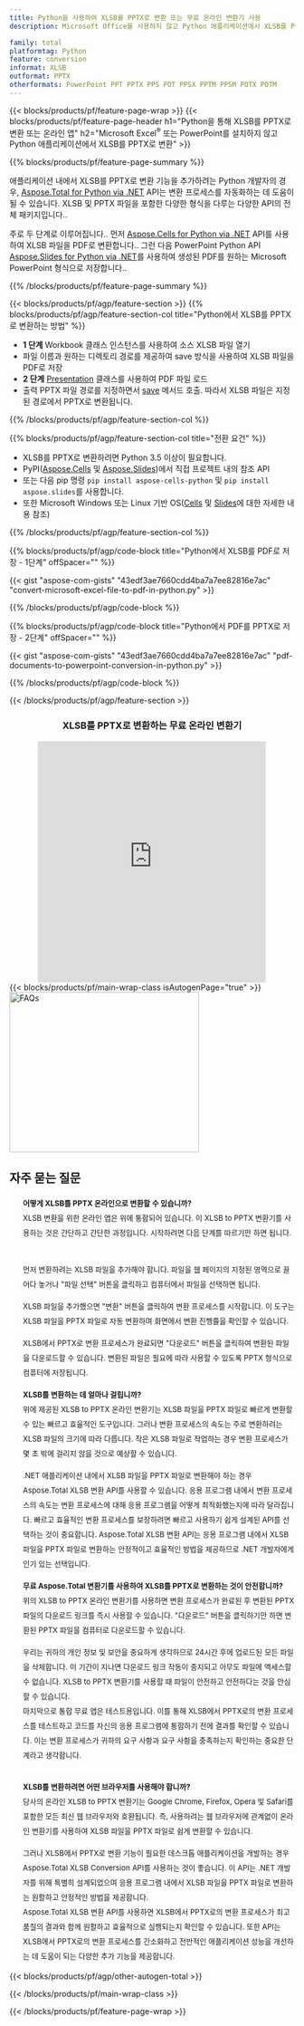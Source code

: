 ```yaml
---
title: Python을 사용하여 XLSB를 PPTX로 변환 또는 무료 온라인 변환기 사용
description: Microsoft Office를 사용하지 않고 Python 애플리케이션에서 XLSB를 PPTX로 변환 또는 온라인. 코드를 통합하기 전에 무료 XLSB to PPTX 온라인 변환기를 빠르게 테스트하십시오. 

family: total
platformtag: Python
feature: conversion
informat: XLSB
outformat: PPTX
otherformats: PowerPoint PPT PPTX PPS POT PPSX PPTM PPSM POTX POTM
---
```

{{< blocks/products/pf/feature-page-wrap >}}
{{< blocks/products/pf/feature-page-header h1="Python을 통해 XLSB를 PPTX로 변환 또는 온라인 앱" h2="Microsoft Excel<sup>&reg;</sup> 또는 PowerPoint를 설치하지 않고 Python 애플리케이션에서 XLSB를 PPTX로 변환" >}}

{{% blocks/products/pf/feature-page-summary %}}

애플리케이션 내에서 XLSB를 PPTX로 변환 기능을 추가하려는 Python 개발자의 경우, [Aspose.Total for Python via .NET](https://products.aspose.com/total/python-net/) API는 변환 프로세스를 자동화하는 데 도움이 될 수 있습니다. XLSB 및 PPTX 파일을 포함한 다양한 형식을 다루는 다양한 API의 전체 패키지입니다..

주로 두 단계로 이루어집니다.. 먼저 [Aspose.Cells for Python via .NET](https://products.aspose.com/cells/python-net/) API를 사용하여 XLSB 파일을 PDF로 변환합니다.. 그런 다음 PowerPoint Python API [Aspose.Slides for Python via .NET](https://products.aspose.com/slides/python-net/)를 사용하여 생성된 PDF를 원하는 Microsoft PowerPoint 형식으로 저장합니다.. 

{{% /blocks/products/pf/feature-page-summary %}}

{{< blocks/products/pf/agp/feature-section >}}
{{% blocks/products/pf/agp/feature-section-col title="Python에서 XLSB를 PPTX로 변환하는 방법" %}}
- **1 단계** Workbook 클래스 인스턴스를 사용하여 소스 XLSB 파일 열기 
- 파일 이름과 원하는 디렉토리 경로를 제공하여 save 방식을 사용하여 XLSB 파일을 PDF로 저장
-  **2 단계** [Presentation](https://reference.aspose.com/slides/python-net/aspose.slides/presentation/) 클래스를 사용하여 PDF 파일 로드
-  출력 PPTX 파일 경로를 지정하면서 [save](https://reference.aspose.com/slides/python-net/aspose.slides/presentation/) 메서드 호출. 따라서 XLSB 파일은 지정된 경로에서 PPTX로 변환됩니다.

{{% /blocks/products/pf/agp/feature-section-col %}}

{{% blocks/products/pf/agp/feature-section-col title="전환 요건" %}}

- XLSB를 PPTX로 변환하려면 Python 3.5 이상이 필요합니다.
- PyPI([Aspose.Cells](https://pypi.org/project/aspose-cells-python/) 및 [Aspose.Slides](https://pypi.org/project/Aspose.Slides/))에서 직접 프로젝트 내의 참조 API
-  또는 다음 pip 명령 ```pip install aspose-cells-python``` 및 ```pip install aspose.slides```를 사용합니다.
-  또한 Microsoft Windows 또는 Linux 기반 OS([Cells](https://docs.aspose.com/cells/python-net/getting-started/#installation) 및 [Slides](https://docs.aspose.com/slides/python-net/system-requirements/)에 대한 자세한 내용 참조)
 

{{% /blocks/products/pf/agp/feature-section-col %}}

{{% blocks/products/pf/agp/code-block title="Python에서 XLSB를 PDF로 저장 - 1단계" offSpacer="" %}}

{{< gist "aspose-com-gists" "43edf3ae7660cdd4ba7a7ee82816e7ac" "convert-microsoft-excel-file-to-pdf-in-python.py" >}}

{{% /blocks/products/pf/agp/code-block %}}

{{% blocks/products/pf/agp/code-block title="Python에서 PDF를 PPTX로 저장 - 2단계" offSpacer="" %}}

{{< gist "aspose-com-gists" "43edf3ae7660cdd4ba7a7ee82816e7ac" "pdf-documents-to-powerpoint-conversion-in-python.py" >}}

{{% /blocks/products/pf/agp/code-block %}}

{{< /blocks/products/pf/agp/feature-section >}}

<div class="container-fluid agp-content bg-white aboutfile box-1 vh100 section nopbtm">
<div class=container>
<div class=row>
<div class="demobox tc col-md-12 padding-0" align="center">

<h3>XLSB를 PPTX로 변환하는 무료 온라인 변환기</h3>

<iframe title="pptx에서 xlsb로 변환 온라인 도구" style="border: none; height: 426px;" scrolling="no" src="https://total-conversion-app-65z5r2lp.k8s.dynabic.com/?to=pptx&from=xlsb" id="child-iframe" width="80%"></iframe>

</div></div>
</div></div>
{{< blocks/products/pf/main-wrap-class isAutogenPage="true" >}}
<style>.howtolist li{margin-right: 0!important;line-height: 26px;position: relative;margin-bottom: 10px;font-size: 13px;list-style-type: none;}</style>
<div class="col-md-12 tl bg-gray-dark howtolist section">
  <a class="anchor" name="faqpage"></a>
  <div class="container tl dflex" itemscope="" itemtype="https://schema.org/FAQPage">
      <div class="col-md-4 howtosectiongfx">
          <img class="social-panel-hide-on-mobile" src="https://www.groupdocs.cloud/templates/brand/images/groupdocs/conversion/groupdocs_conversion-brand.png" alt="FAQs" width="335" height="283">
      </div>
      <div class="howtosection col-md-8">
          <div>
              <h2>자주 묻는 질문</h2>
              <ul>
                  <li itemscope="" itemprop="mainEntity" itemtype="https://schema.org/Question">
                      <div>
                          <span itemprop="name"><b>어떻게 XLSB를 PPTX 온라인으로 변환할 수 있습니까?</b></span>
                      </div>
                      <div itemscope="" itemprop="acceptedAnswer" itemtype="https://schema.org/Answer">
                          <span itemprop="text">XLSB 변환을 위한 온라인 앱은 위에 통합되어 있습니다. 이 XLSB to PPTX 변환기를 사용하는 것은 간단하고 간단한 과정입니다. 시작하려면 다음 단계를 따르기만 하면 됩니다.<br /><br />

먼저 변환하려는 XLSB 파일을 추가해야 합니다. 파일을 웹 페이지의 지정된 영역으로 끌어다 놓거나 "파일 선택" 버튼을 클릭하고 컴퓨터에서 파일을 선택하면 됩니다.<br />

XLSB 파일을 추가했으면 "변환" 버튼을 클릭하여 변환 프로세스를 시작합니다. 이 도구는 XLSB 파일을 PPTX 파일로 자동 변환하며 화면에서 변환 진행률을 확인할 수 있습니다.<br />

XLSB에서 PPTX로 변환 프로세스가 완료되면 "다운로드" 버튼을 클릭하여 변환된 파일을 다운로드할 수 있습니다. 변환된 파일은 필요에 따라 사용할 수 있도록 PPTX 형식으로 컴퓨터에 저장됩니다.</span>
                      </div>
                  </li>
                  <li itemscope="" itemprop="mainEntity" itemtype="https://schema.org/Question">
                      <div>
                          <span itemprop="name"><b>XLSB를 변환하는 데 얼마나 걸립니까?</b></span>
                      </div>
                      <div itemscope="" itemprop="acceptedAnswer" itemtype="https://schema.org/Answer">
                          <span itemprop="text">위에 제공된 XLSB to PPTX 온라인 변환기는 XLSB 파일을 PPTX 파일로 빠르게 변환할 수 있는 빠르고 효율적인 도구입니다. 그러나 변환 프로세스의 속도는 주로 변환하려는 XLSB 파일의 크기에 따라 다릅니다. 작은 XLSB 파일로 작업하는 경우 변환 프로세스가 몇 초 밖에 걸리지 않을 것으로 예상할 수 있습니다.<br />

.NET 애플리케이션 내에서 XLSB 파일을 PPTX 파일로 변환해야 하는 경우 Aspose.Total XLSB 변환 API를 사용할 수 있습니다. 응용 프로그램 내에서 변환 프로세스의 속도는 변환 프로세스에 대해 응용 프로그램을 어떻게 최적화했는지에 따라 달라집니다. 빠르고 효율적인 변환 프로세스를 보장하려면 빠르고 사용하기 쉽게 설계된 API를 선택하는 것이 중요합니다. Aspose.Total XLSB 변환 API는 응용 프로그램 내에서 XLSB 파일을 PPTX 파일로 변환하는 안정적이고 효율적인 방법을 제공하므로 .NET 개발자에게 인기 있는 선택입니다.</span>
                      </div>
                  </li>
                  <li itemscope="" itemprop="mainEntity" itemtype="https://schema.org/Question">
                      <div>
                          <span itemprop="name"><b>무료 Aspose.Total 변환기를 사용하여 XLSB를 PPTX로 변환하는 것이 안전합니까?</b></span>
                      </div>
                      <div itemscope="" itemprop="acceptedAnswer" itemtype="https://schema.org/Answer">
                          <span itemprop="text">위의 XLSB to PPTX 온라인 변환기를 사용하면 변환 프로세스가 완료된 후 변환된 PPTX 파일의 다운로드 링크를 즉시 사용할 수 있습니다. "다운로드" 버튼을 클릭하기만 하면 변환된 PPTX 파일을 컴퓨터로 다운로드할 수 있습니다.<br />

우리는 귀하의 개인 정보 및 보안을 중요하게 생각하므로 24시간 후에 업로드된 모든 파일을 삭제합니다. 이 기간이 지나면 다운로드 링크 작동이 중지되고 아무도 파일에 액세스할 수 없습니다. XLSB to PPTX 변환기를 사용할 때 파일이 안전하고 안전하다는 것을 안심할 수 있습니다.
<br />
마지막으로 통합 무료 앱은 테스트용입니다. 이를 통해 XLSB에서 PPTX로의 변환 프로세스를 테스트하고 코드를 자신의 응용 프로그램에 통합하기 전에 결과를 확인할 수 있습니다. 이는 변환 프로세스가 귀하의 요구 사항과 요구 사항을 충족하는지 확인하는 중요한 단계라고 생각합니다.</span>
                      </div>
                  </li>                 
                  <li itemscope="" itemprop="mainEntity" itemtype="https://schema.org/Question">
                      <div>
                          <span itemprop="name"><b>XLSB를 변환하려면 어떤 브라우저를 사용해야 합니까?</b></span>
                      </div>
                      <div itemscope="" itemprop="acceptedAnswer" itemtype="https://schema.org/Answer">
                          <span itemprop="text">당사의 온라인 XLSB to PPTX 변환기는 Google Chrome, Firefox, Opera 및 Safari를 포함한 모든 최신 웹 브라우저와 호환됩니다. 즉, 사용하려는 웹 브라우저에 관계없이 온라인 변환기를 사용하여 XLSB 파일을 PPTX 파일로 쉽게 변환할 수 있습니다.<br />

그러나 XLSB에서 PPTX로 변환 기능이 필요한 데스크톱 애플리케이션을 개발하는 경우 Aspose.Total XLSB Conversion API를 사용하는 것이 좋습니다. 이 API는 .NET 개발자를 위해 특별히 설계되었으며 응용 프로그램 내에서 XLSB 파일을 PPTX 파일로 변환하는 원활하고 안정적인 방법을 제공합니다.
<br />
Aspose.Total XLSB 변환 API를 사용하면 XLSB에서 PPTX로의 변환 프로세스가 최고 품질의 결과와 함께 원활하고 효율적으로 실행되는지 확인할 수 있습니다. 또한 API는 XLSB에서 PPTX로의 변환 프로세스를 간소화하고 전반적인 애플리케이션 성능을 개선하는 데 도움이 되는 다양한 추가 기능을 제공합니다.</span>
                      </div>
                  </li>
              </ul>
          </div>
      </div>
  </div>
{{< blocks/products/pf/agp/other-autogen-total >}}

{{< /blocks/products/pf/main-wrap-class >}}

{{< /blocks/products/pf/feature-page-wrap >}}